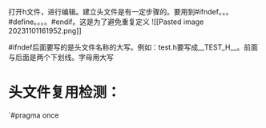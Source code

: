 打开h文件，进行编辑。建立头文件是有一定步骤的。要用到#ifndef。。。#define。。。。#endif。这是为了避免重复定义
![[Pasted image 20231101161952.png]]


\#ifndef后面要写的是头文件名称的大写。例如：test.h要写成__TEST_H__。前面与后面是两个下划线。字母用大写


# 头文件复用检测：
`#pragma once

